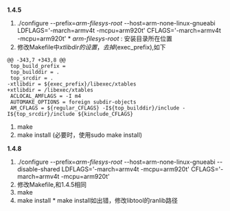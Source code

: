 **1.4.5**

  1. ./configure --prefix=_arm-filesys-root_ --host=arm-none-linux-gnueabi  LDFLAGS='-march=armv4t -mcpu=arm920t'  CFLAGS='-march=armv4t -mcpu=arm920t'
    * _arm-filesys-root_ : 安装目录所在位置
  1. 修改Makefile中$xtlibdir的设置，去掉$(exec\_prefix),如下
```
@@ -343,7 +343,8 @@
 top_build_prefix = 
 top_builddir = .
 top_srcdir = .
-xtlibdir = ${exec_prefix}/libexec/xtables
+xtlibdir = /libexec/xtables
 ACLOCAL_AMFLAGS = -I m4
 AUTOMAKE_OPTIONS = foreign subdir-objects
 AM_CFLAGS = ${regular_CFLAGS} -I${top_builddir}/include -I${top_srcdir}/include ${kinclude_CFLAGS}
```
  1. make
  1. make install (必要时，使用sudo make install)



**1.4.8**

  1. ./configure --prefix=_arm-filesys-root_ --host=arm-none-linux-gnueabi --disable-shared LDFLAGS='-march=armv4t -mcpu=arm920t'  CFLAGS='-march=armv4t -mcpu=arm920t'
  1. 修改Makefile,和1.4.5相同
  1. make
  1. make install
    * make install如出错，修改libtool的ranlib路径